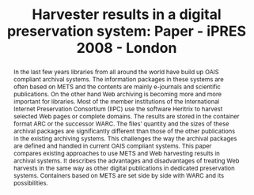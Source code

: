 ---
abstract: 'In the last few years libraries from all around the world have build up
  OAIS compliant archival systems. The information packages in these systems are often
  based on METS and the contents are mainly e-journals and scientific publications.
  On the other hand Web archiving is becoming more and more important for libraries.
  Most of the member institutions of the International Internet Preservation Consortium
  (IIPC) use the software Heritrix to harvest selected Web pages or complete domains.
  The results are stored in the container format ARC or the successor WARC. The files’
  quantity and the sizes of these archival packages are significantly different than
  those of the other publications in the existing archiving systems. This challenges
  the way the archival packages are defined and handled in current OAIS compliant
  systems.

  This paper compares existing approaches to use METS and Web harvesting results in
  archival systems. It describes the advantages and disadvantages of treating Web
  harvests in the same way as other digital publications in dedicated preservation
  systems. Containers based on METS are set side by side with WARC and its possibilities.'
creators:
- Steinke, Tobias
date: null
document_url: https://services.phaidra.univie.ac.at/api/object/o:294146/download
grand_parent: iPRES
institutions: []
keywords:
- london
landing_page_url: https://phaidra.univie.ac.at/o:294146
language: eng
layout: publication
license: CC BY-SA 3.0 AT
notes_url: null
parent: iPRES 2008
presentation_url: null
size: 31536
source_name: iPRES
title: 'Harvester results in a digital preservation system: Paper - iPRES 2008 - London'
type: paper
year: 2008
---